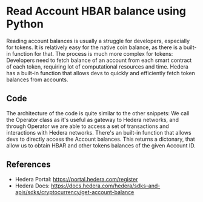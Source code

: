 # Read Account HBAR balance using Python

Reading account balances is usually a struggle for developers, especially for tokens. It is relatively easy for the native coin balance, as there is a built-in function for that. The process is much more complex for tokens: Developers need to fetch balance of an account from each smart contract of each token, requiring lot of computational resources and time. Hedera has a built-in function that allows devs to quickly and efficiently fetch token balances from accounts.

## Code

The architecture of the code is quite similar to the other snippets: We call the Operator class as it's useful as gateway to Hedera networks, and through Operator we are able to access a set of transactions and interactions with Hedera networks. There's an built-in function that allows devs to directly access the Account balances. This returns a dictonary, that allow us to obtain HBAR and other tokens balances of the given Account ID.

## References

- Hedera Portal: https://portal.hedera.com/register
- Hedera Docs: https://docs.hedera.com/hedera/sdks-and-apis/sdks/cryptocurrency/get-account-balance
